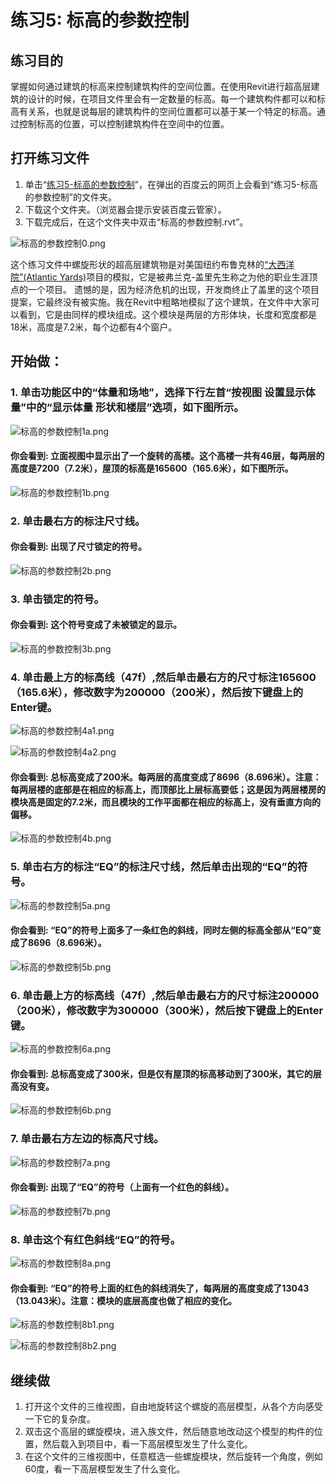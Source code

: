 # 练习5: 标高的参数控制

## 练习目的

掌握如何通过建筑的标高来控制建筑构件的空间位置。在使用Revit进行超高层建筑的设计的时候，在项目文件里会有一定数量的标高。每一个建筑构件都可以和标高有关系，也就是说每层的建筑构件的空间位置都可以基于某一个特定的标高。通过控制标高的位置，可以控制建筑构件在空间中的位置。


## 打开练习文件

1. 单击“[练习5-标高的参数控制](http://pan.baidu.com/s/1bbSqpK)”，在弹出的百度云的网页上会看到“练习5-标高的参数控制”的文件夹。
2. 下载这个文件夹。（浏览器会提示安装百度云管家）。
3. 下载完成后，在这个文件夹中双击“标高的参数控制.rvt”。

![标高的参数控制0.png](/images/标高的参数控制/标高的参数控制0.png)

这个练习文件中螺旋形状的超高层建筑物是对美国纽约布鲁克林的[“大西洋院”(Atlantic Yards)](https://courses.washington.edu/gehlstud/gehl-studio/wp-content/themes/gehl-studio/downloads/Autumn2008/Atlantic_Yards.pdf)项目的模拟，它是被弗兰克-盖里先生称之为他的职业生涯顶点的一个项目。 遗憾的是，因为经济危机的出现，开发商终止了盖里的这个项目提案，它最终没有被实施。我在Revit中粗略地模拟了这个建筑，在文件中大家可以看到，它是由同样的模块组成。这个模块是两层的方形体块，长度和宽度都是18米，高度是7.2米，每个边都有4个窗户。

## 开始做：

### 1. 单击功能区中的“体量和场地”，选择下行左首“按视图 设置显示体量”中的“显示体量 形状和楼层”选项，如下图所示。

![标高的参数控制1a.png](/images/标高的参数控制/标高的参数控制1a.png)

#### 你会看到: 立面视图中显示出了一个旋转的高楼。这个高楼一共有46层，每两层的高度是7200（7.2米），屋顶的标高是165600（165.6米），如下图所示。

![标高的参数控制1b.png](/images/标高的参数控制/标高的参数控制1b.png)

### 2. 单击最右方的标注尺寸线。

#### 你会看到: 出现了尺寸锁定的符号。

![标高的参数控制2b.png](/images/标高的参数控制/标高的参数控制2b.png)

### 3. 单击锁定的符号。

#### 你会看到: 这个符号变成了未被锁定的显示。

![标高的参数控制3b.png](/images/标高的参数控制/标高的参数控制3b.png)

### 4. 单击最上方的标高线（47f）,然后单击最右方的尺寸标注165600（165.6米），修改数字为200000（200米），然后按下键盘上的Enter键。

![标高的参数控制4a1.png](/images/标高的参数控制/标高的参数控制4a1.png)

![标高的参数控制4a2.png](/images/标高的参数控制/标高的参数控制4a2.png)

#### 你会看到: 总标高变成了200米。每两层的高度变成了8696（8.696米）。注意：每两层楼的底部是在相应的标高上，而顶部比上层标高要低；这是因为两层楼房的模块高是固定的7.2米，而且模块的工作平面都在相应的标高上，没有垂直方向的偏移。

![标高的参数控制4b.png](/images/标高的参数控制/标高的参数控制4b.png)

### 5. 单击右方的标注“EQ”的标注尺寸线，然后单击出现的“EQ”的符号。

![标高的参数控制5a.png](/images/标高的参数控制/标高的参数控制5a.png)

#### 你会看到: “EQ”的符号上面多了一条红色的斜线，同时左侧的标高全部从“EQ”变成了8696（8.696米）。

![标高的参数控制5b.png](/images/标高的参数控制/标高的参数控制5b.png)

### 6. 单击最上方的标高线（47f）,然后单击最右方的尺寸标注200000（200米），修改数字为300000（300米），然后按下键盘上的Enter键。

![标高的参数控制6a.png](/images/标高的参数控制/标高的参数控制6a.png)

#### 你会看到: 总标高变成了300米，但是仅有屋顶的标高移动到了300米，其它的层高没有变。

![标高的参数控制6b.png](/images/标高的参数控制/标高的参数控制6b.png)

### 7. 单击最右方左边的标高尺寸线。

![标高的参数控制7a.png](/images/标高的参数控制/标高的参数控制7a.png)

#### 你会看到: 出现了“EQ”的符号（上面有一个红色的斜线）。

![标高的参数控制7b.png](/images/标高的参数控制/标高的参数控制7b.png)

### 8. 单击这个有红色斜线“EQ”的符号。

![标高的参数控制8a.png](/images/标高的参数控制/标高的参数控制8a.png)

#### 你会看到: “EQ”的符号上面的红色的斜线消失了，每两层的高度变成了13043（13.043米）。注意：模块的底层高度也做了相应的变化。

![标高的参数控制8b1.png](/images/标高的参数控制/标高的参数控制8b1.png)

![标高的参数控制8b2.png](/images/标高的参数控制/标高的参数控制8b2.png)

## 继续做

1. 打开这个文件的三维视图，自由地旋转这个螺旋的高层模型，从各个方向感受一下它的复杂度。
2. 双击这个高层的螺旋模块，进入族文件，然后随意地改动这个模型的构件的位置，然后载入到项目中，看一下高层模型发生了什么变化。
3. 在这个文件的三维视图中，任意框选一些螺旋模块，然后旋转一个角度，例如60度，看一下高层模型发生了什么变化。


